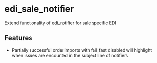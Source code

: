 # edi_sale_notifier

Extend functionality of edi_notifier for sale specific EDI

## Features

* Partially successful order imports with fail_fast disabled will
highlight when issues are encounted in the subject line of notifiers
